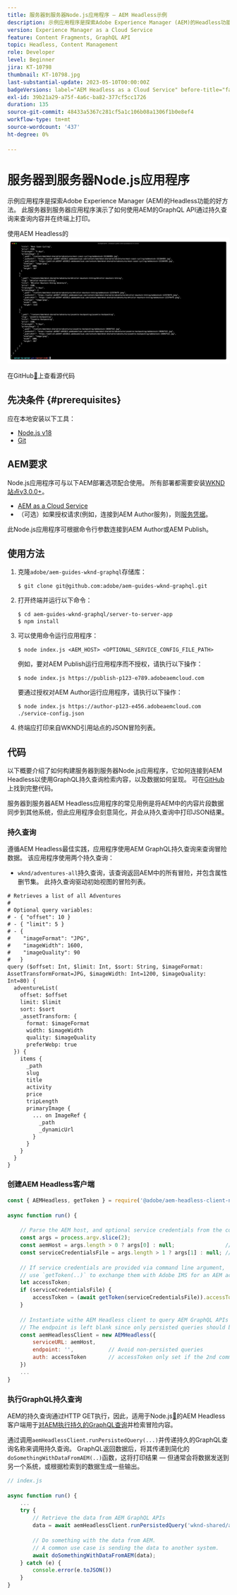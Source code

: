 ```yaml
---
title: 服务器到服务器Node.js应用程序 — AEM Headless示例
description: 示例应用程序是探索Adobe Experience Manager (AEM)的Headless功能的好方法。 此服务器端Node.js应用程序演示了如何使用AEM的GraphQL API通过持久查询来查询内容。
version: Experience Manager as a Cloud Service
feature: Content Fragments, GraphQL API
topic: Headless, Content Management
role: Developer
level: Beginner
jira: KT-10798
thumbnail: KT-10798.jpg
last-substantial-update: 2023-05-10T00:00:00Z
badgeVersions: label="AEM Headless as a Cloud Service" before-title="false"
exl-id: 39b21a29-a75f-4a6c-ba82-377cf5cc1726
duration: 135
source-git-commit: 48433a5367c281cf5a1c106b08a1306f1b0e8ef4
workflow-type: tm+mt
source-wordcount: '437'
ht-degree: 0%

---
```


# 服务器到服务器Node.js应用程序

示例应用程序是探索Adobe Experience Manager (AEM)的Headless功能的好方法。 此服务器到服务器应用程序演示了如何使用AEM的GraphQL API通过持久查询来查询内容并在终端上打印。

使用AEM Headless的![服务器到服务器Node.js应用程序](./assets/server-to-server-app/server-to-server-app.png)

在GitHub[&#128279;](https://github.com/adobe/aem-guides-wknd-graphql/tree/main/server-to-server)上查看源代码

## 先决条件 {#prerequisites}

应在本地安装以下工具：

+ [Node.js v18](https://nodejs.org/en)
+ [Git](https://git-scm.com/)

## AEM要求

Node.js应用程序可与以下AEM部署选项配合使用。 所有部署都需要安装[WKND站点v3.0.0+](https://github.com/adobe/aem-guides-wknd/releases/latest)。

+ [AEM as a Cloud Service](https://experienceleague.adobe.com/docs/experience-manager-cloud-service/content/implementing/deploying/overview.html)
+ （可选）如果授权请求(例如，连接到AEM Author服务)，则[服务凭据](https://experienceleague.adobe.com/docs/experience-manager-cloud-service/content/implementing/developing/generating-access-tokens-for-server-side-apis.html)。

此Node.js应用程序可根据命令行参数连接到AEM Author或AEM Publish。

## 使用方法

1. 克隆`adobe/aem-guides-wknd-graphql`存储库：

   ```shell
   $ git clone git@github.com:adobe/aem-guides-wknd-graphql.git
   ```

1. 打开终端并运行以下命令：

   ```shell
   $ cd aem-guides-wknd-graphql/server-to-server-app
   $ npm install
   ```

1. 可以使用命令运行应用程序：

   ```
   $ node index.js <AEM_HOST> <OPTIONAL_SERVICE_CONFIG_FILE_PATH>
   ```

   例如，要对AEM Publish运行应用程序而不授权，请执行以下操作：

   ```shell
   $ node index.js https://publish-p123-e789.adobeaemcloud.com
   ```

   要通过授权对AEM Author运行应用程序，请执行以下操作：

   ```shell
   $ node index.js https://author-p123-e456.adobeaemcloud.com ./service-config.json
   ```

1. 终端应打印来自WKND引用站点的JSON冒险列表。

## 代码

以下概要介绍了如何构建服务器到服务器Node.js应用程序，它如何连接到AEM Headless以使用GraphQL持久查询检索内容，以及数据如何呈现。 可在[GitHub](https://github.com/adobe/aem-guides-wknd-graphql/tree/main/server-to-server)上找到完整代码。

服务器到服务器AEM Headless应用程序的常见用例是将AEM中的内容片段数据同步到其他系统，但此应用程序会刻意简化，并会从持久查询中打印JSON结果。

### 持久查询

遵循AEM Headless最佳实践，应用程序使用AEM GraphQL持久查询来查询冒险数据。 该应用程序使用两个持久查询：

+ `wknd/adventures-all`持久查询，该查询返回AEM中的所有冒险，并包含属性删节集。 此持久查询驱动初始视图的冒险列表。

```
# Retrieves a list of all Adventures
#
# Optional query variables:
# - { "offset": 10 }
# - { "limit": 5 }
# - { 
#    "imageFormat": "JPG",
#    "imageWidth": 1600,
#    "imageQuality": 90 
#   }
query ($offset: Int, $limit: Int, $sort: String, $imageFormat: AssetTransformFormat=JPG, $imageWidth: Int=1200, $imageQuality: Int=80) {
  adventureList(
    offset: $offset
    limit: $limit
    sort: $sort
    _assetTransform: {
      format: $imageFormat
      width: $imageWidth
      quality: $imageQuality
      preferWebp: true
  }) {
    items {
      _path
      slug
      title
      activity
      price
      tripLength
      primaryImage {
        ... on ImageRef {
          _path
          _dynamicUrl
        }
      }
    }
  }
}
```

### 创建AEM Headless客户端

```javascript
const { AEMHeadless, getToken } = require('@adobe/aem-headless-client-nodejs');

async function run() { 

    // Parse the AEM host, and optional service credentials from the command line arguments
    const args = process.argv.slice(2);
    const aemHost = args.length > 0 ? args[0] : null;                // Example: https://author-p123-e456.adobeaemcloud.com
    const serviceCredentialsFile = args.length > 1 ? args[1] : null; // Example: ./service-config.json

    // If service credentials are provided via command line argument,
    // use `getToken(..)` to exchange them with Adobe IMS for an AEM access token 
    let accessToken;
    if (serviceCredentialsFile) {
        accessToken = (await getToken(serviceCredentialsFile)).accessToken;
    }

    // Instantiate withe AEM Headless client to query AEM GraphQL APIs
    // The endpoint is left blank since only persisted queries should be used to query AEM's GraphQL APIs
    const aemHeadlessClient = new AEMHeadless({
        serviceURL: aemHost,
        endpoint: '',           // Avoid non-persisted queries
        auth: accessToken       // accessToken only set if the 2nd command line parameter is set
    })
    ...
}
```


### 执行GraphQL持久查询

AEM的持久查询通过HTTP GET执行，因此，适用于Node.js[&#128279;](https://github.com/adobe/aem-headless-client-nodejs)的AEM Headless客户端用于[对AEM执行持久的GraphQL查询](https://github.com/adobe/aem-headless-client-nodejs#within-asyncawait)并检索冒险内容。

通过调用`aemHeadlessClient.runPersistedQuery(...)`并传递持久的GraphQL查询名称来调用持久查询。 GraphQL返回数据后，将其传递到简化的`doSomethingWithDataFromAEM(..)`函数，这将打印结果 — 但通常会将数据发送到另一个系统，或根据检索到的数据生成一些输出。

```js
// index.js

async function run() { 
    ...
    try {
        // Retrieve the data from AEM GraphQL APIs
        data = await aemHeadlessClient.runPersistedQuery('wknd-shared/adventures-all')
        
        // Do something with the data from AEM. 
        // A common use case is sending the data to another system.
        await doSomethingWithDataFromAEM(data);
    } catch (e) {
        console.error(e.toJSON())
    }
}
```
